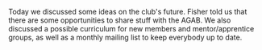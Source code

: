 Today we discussed some ideas on the club's future. Fisher told us that there are some opportunities to share stuff with the AGAB. We also discussed a possible curriculum for new members and mentor/apprentice groups, as well as a monthly mailing list to keep everybody up to date.
